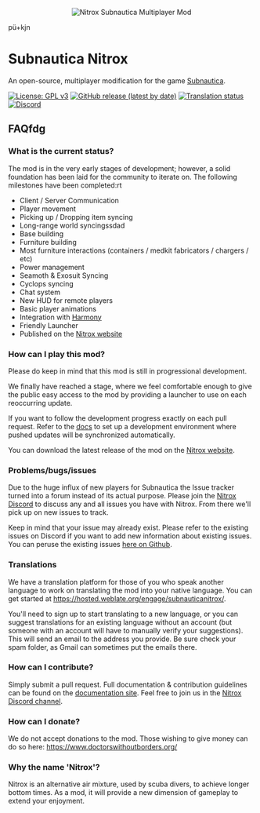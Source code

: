 <p align="center">
    <img src="https://i.imgur.com/ofnNX5z.gif" alt="Nitrox Subnautica Multiplayer Mod" />
</p>pü+kjn

# Subnautica Nitrox
An open-source, multiplayer modification for the game <a href="https://unknownworlds.com/subnautica/">Subnautica</a>.

[![License: GPL v3](https://img.shields.io/badge/License-GPLv3-blue.svg)](https://www.gnu.org/licenses/gpl-3.0)
[![GitHub release (latest by date)](https://img.shields.io/github/v/release/SubnauticaNitrox/Nitrox)](https://github.com/SubnauticaNitrox/Nitrox/releases)
[![Translation status](https://hosted.weblate.org/widgets/subnauticanitrox/-/svg-badge.svg)](https://hosted.weblate.org/engage/subnauticanitrox/)
[![Discord](https://img.shields.io/discord/525437013403631617?logo=discord&logoColor=white)](https://discord.gg/E8B4X9s)

## FAQfdg

### What is the current status?
The mod is in the very early stages of development; however, a solid foundation has been laid for the community to iterate on.
The following milestones have been completed:rt

* Client / Server Communication
* Player movement
* Picking up / Dropping item syncing
* Long-range world syncingssdad
* Base building
* Furniture building
* Most furniture interactions (containers / medkit fabricators / chargers / etc)
* Power management
* Seamoth & Exosuit Syncing
* Cyclops syncing
* Chat system
* New HUD for remote players
* Basic player animations
* Integration with <a href="https://github.com/pardeike/Harmony">Harmony</a>
* Friendly Launcher
* Published on the <a href="https://nitrox.rux.gg">Nitrox website</a>

### How can I play this mod?
Please do keep in mind that this mod is still in progressional development. 

We finally have reached a stage, where we feel comfortable enough to give the public easy access to the mod by providing a launcher to use on each reoccurring update.

If you want to follow the development progress exactly on each pull request. Refer to the <a href="https://subnauticanitrox.github.io/Documentation/">docs</a> to set up a development environment where pushed updates will be synchronized automatically.

You can download the latest release of the mod on the <a href="https://nitrox.rux.gg">Nitrox website</a>.

### Problems/bugs/issues
Due to the huge influx of new players for Subnautica the Issue tracker turned into a forum instead of its actual purpose. Please join the <a href="https://discord.gg/E8B4X9s">Nitrox Discord</a> to discuss any and all issues you have with Nitrox. From there we'll pick up on new issues to track.

Keep in mind that your issue may already exist. Please refer to the existing issues on Discord if you want to add new information about existing issues. You can peruse the existing issues <a href="https://github.com/SubnauticaNitrox/Nitrox/issues">here on Github</a>.

### Translations
We have a translation platform for those of you who speak another language to work on translating the mod into your native language. You can get started at https://hosted.weblate.org/engage/subnauticanitrox/.

You'll need to sign up to start translating to a new language, or you can suggest translations for an existing language without an account (but someone with an account will have to manually verify your suggestions). This will send an email to the address you provide. Be sure check your spam folder, as Gmail can sometimes put the emails there.


### How can I contribute?
Simply submit a pull request. Full documentation & contribution guidelines can be found on the <a href="https://subnauticanitrox.github.io/Documentation/">documentation site</a>. Feel free to join us in the <a href="https://discord.gg/E8B4X9s">Nitrox Discord channel</a>.

### How can I donate?
We do not accept donations to the mod.  Those wishing to give money can do so here: https://www.doctorswithoutborders.org/

### Why the name 'Nitrox'?
Nitrox is an alternative air mixture, used by scuba divers, to achieve longer bottom times. As a mod, it will provide a new dimension of gameplay to extend your enjoyment.
